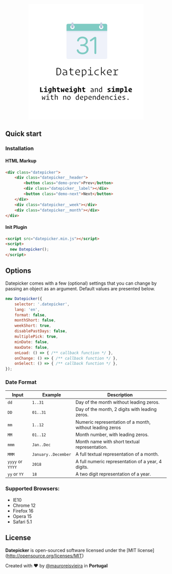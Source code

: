 <p align="center"><img src="assets/images/datepicker.png" width="360"/></p>

## Quick start

### Installation

#### HTML Markup

```html
<div class="datepicker">
    <div class="datepicker__header">
        <button class="demo-prev">Prev</button>
        <div class="datepicker__label"></div>
        <button class="demo-next">Next</button>
    </div>
    <div class="datepicker__week"></div>
    <div class="datepicker__month"></div>
</div>
```

#### Init Plugin

```html
<script src="datepicker.min.js"></script>
<script>
  new Datepicker();
</script>
```

## Options

Datepicker comes with a few (optional) settings that you can change by passing an object as an argument.
Default values are presented below.

```js
new Datepicker({
    selector: '.datepicker',
    lang: 'en',
    format: false,
    monthShort: false,
    weekShort: true,
    disablePastDays: false,
    multiplePick: true,
    minDate: false,
    maxDate: false,
    onLoad: () => { /** callback function */ },
    onChange: () => { /** callback function */ },
    onSelect: () => { /** callback function */ },
});
```

### Date Format

Input | Example | Description |
--- | --- | ---|
`dd` | `1..31` | Day of the month without leading zeros.
`DD` | `01..31` | Day of the month, 2 digits with leading zeros.
`mm` | `1..12` | Numeric representation of a month, without leading zeros
`MM` | `01..12` | Month number, with leading zeros.
`mmm` | `Jan..Dec` | Month name with short textual representation.
`MMM` | `January..December` | A full textual representation of a month.
`yyyy` or `YYYY` | `2018` | A full numeric representation of a year, 4 digits.
`yy` or `YY` | `18` |   A two digit representation of a year.

### Supported Browsers:

- IE10
- Chrome 12
- Firefox 16
- Opera 15
- Safari 5.1

## License

**Datepicker** is open-sourced software licensed under the \[MIT license\](http://opensource.org/licenses/MIT)

Created with ♥️ by [@mauroreisvieira](https://twitter.com/mauroreisvieira) in **Portugal**
